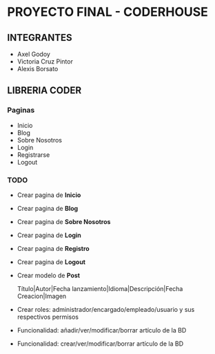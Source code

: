 #	PROYECTO FINAL - CODERHOUSE


##	INTEGRANTES
*	Axel Godoy
*	Victoria Cruz Pintor
*	Alexis Borsato

##	LIBRERIA CODER


###	Paginas
*	Inicio
*	Blog
*	Sobre Nosotros
*	Login
*   Registrarse
*	Logout

###	TODO
*	Crear pagina de **Inicio**
*	Crear pagina de **Blog**
*	Crear pagina de **Sobre Nosotros**
*	Crear pagina de **Login**
*	Crear pagina de **Registro**
*	Crear pagina de **Logout**
*   Crear modelo de **Post**

    Título|Autor|Fecha lanzamiento|Idioma|Descripción|Fecha Creacion|Imagen

*	Crear roles: administrador/encargado/empleado/usuario y sus respectivos permisos
*	Funcionalidad: añadir/ver/modificar/borrar artículo de la BD
*	Funcionalidad: crear/ver/modificar/borrar artículo de la BD